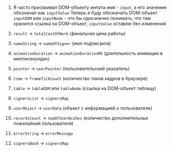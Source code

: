 1. Я часто присваивал DOM-объекту инпута имя - `input`, а его значение обозначал как `inputValue`
Теперь я буду обозначать DOM-объект `inputDOM` или `inputNode` - что бы однозначно понимать, что там хранится ссылка на DOM-объект, `inputValue` оставлю без изменений

2. `result` -> `totalCostOfWork` (финальная цена работы)

3. `nameString` -> `nameOfSigner` (имя подписанта)

4. `animationDuration` -> `animationDurationMS` (длительность анимации в миллисекундах)

5. `pointer` -> `userPointer` (пользовательский указатель)

6. `time` -> `frameTickCount` (количество тиков кадров в браузере)

7. `table` -> `tableDOM` или `tableNode` (ссылка на DOM-объект таблицу)

8. `signersList` -> `signersMap`

9. `userObject` -> `userData` (объект с информацией о пользователе)

10. `recordsCount` -> `numOfUserWishes` (количество дополнительных пожелайний пользователя)

11. `errorString` -> `errorMessage`

12. `signersBook` -> `signersMap` 